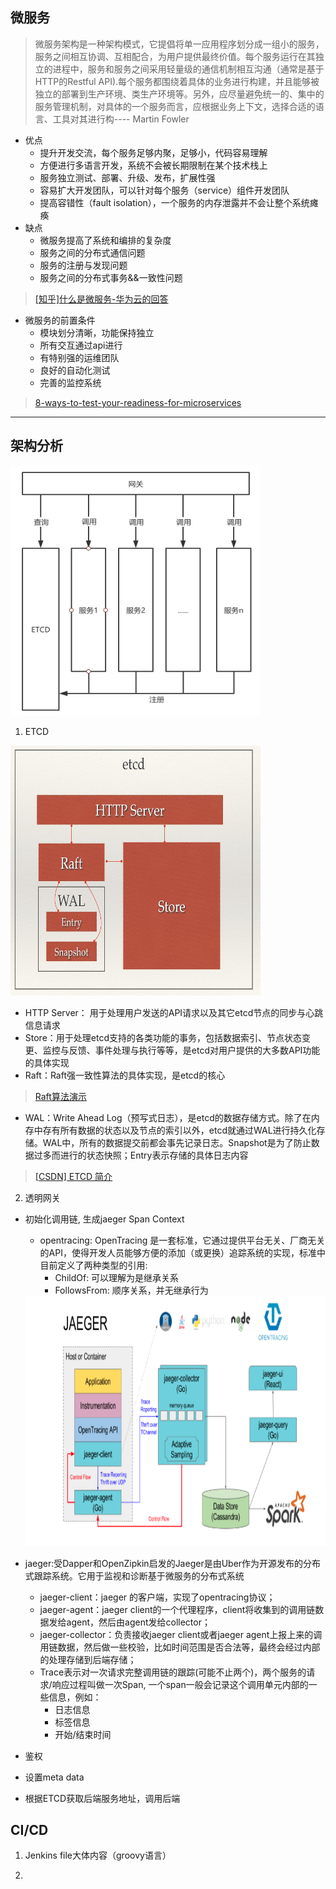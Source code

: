 
## 微服务
>微服务架构是一种架构模式，它提倡将单一应用程序划分成一组小的服务，服务之间相互协调、互相配合，为用户提供最终价值。每个服务运行在其独立的进程中，服务和服务之间采用轻量级的通信机制相互沟通（通常是基于HTTP的Restful API).每个服务都围绕着具体的业务进行构建，并且能够被独立的部署到生产环境、类生产环境等。另外，应尽量避免统一的、集中的服务管理机制，对具体的一个服务而言，应根据业务上下文，选择合适的语言、工具对其进行构---- Martin Fowler

+ 优点
  + 提升开发交流，每个服务足够内聚，足够小，代码容易理解
  + 方便进行多语言开发，系统不会被长期限制在某个技术栈上
  + 服务独立测试、部署、升级、发布，扩展性强
  + 容易扩大开发团队，可以针对每个服务（service）组件开发团队
  + 提高容错性（fault isolation），一个服务的内存泄露并不会让整个系统瘫痪
+ 缺点
  + 微服务提高了系统和编排的复杂度
  + 服务之间的分布式通信问题
  + 服务的注册与发现问题
  + 服务之间的分布式事务&&一致性问题

> <a href="https://www.zdnet.com/article/8-ways-to-test-your-readiness-for-microservices/" />[知乎]什么是微服务-华为云的回答</a>

+ 微服务的前置条件
  + 模块划分清晰，功能保持独立
  + 所有交互通过api进行
  + 有特别强的运维团队
  + 良好的自动化测试
  + 完善的监控系统

> <a href="https://www.zdnet.com/article/8-ways-to-test-your-readiness-for-microservices/" />8-ways-to-test-your-readiness-for-microservices</a>

---

## 架构分析
<img src="https://github.com/siyoo/devops/blob/master/images/整体架构.png" height="400px" width="400px" />

1. ETCD

<img src="https://github.com/siyoo/devops/blob/master/images/etcd.jpg" height="400px" width="400px" />

+ HTTP Server： 用于处理用户发送的API请求以及其它etcd节点的同步与心跳信息请求
+ Store：用于处理etcd支持的各类功能的事务，包括数据索引、节点状态变更、监控与反馈、事件处理与执行等等，是etcd对用户提供的大多数API功能的具体实现
+ Raft：Raft强一致性算法的具体实现，是etcd的核心
> <a href="http://thesecretlivesofdata.com/raft/" />Raft算法演示</a>
+ WAL：Write Ahead Log（预写式日志），是etcd的数据存储方式。除了在内存中存有所有数据的状态以及节点的索引以外，etcd就通过WAL进行持久化存储。WAL中，所有的数据提交前都会事先记录日志。Snapshot是为了防止数据过多而进行的状态快照；Entry表示存储的具体日志内容
> <a href="https://blog.csdn.net/bbwangj/article/details/82584988" />[CSDN] ETCD 简介</a>

2. 透明网关
+ 初始化调用链, 生成jaeger Span Context
  + opentracing: OpenTracing 是一套标准，它通过提供平台无关、厂商无关的API，使得开发人员能够方便的添加（或更换）追踪系统的实现，标准中目前定义了两种类型的引用:
    + ChildOf: 可以理解为是继承关系
    + FollowsFrom: 顺序关系，并无继承行为
  <img src="https://github.com/siyoo/devops/blob/master/images/jaeger.png" height="400px" width="800px" />

+ jaeger:受Dapper和OpenZipkin启发的Jaeger是由Uber作为开源发布的分布式跟踪系统。它用于监视和诊断基于微服务的分布式系统
    + jaeger-client：jaeger 的客户端，实现了opentracing协议；
    + jaeger-agent：jaeger client的一个代理程序，client将收集到的调用链数据发给agent，然后由agent发给collector；
    + jaeger-collector：负责接收jaeger client或者jaeger agent上报上来的调用链数据，然后做一些校验，比如时间范围是否合法等，最终会经过内部的处理存储到后端存储；
  + Trace表示对一次请求完整调用链的跟踪(可能不止两个)，两个服务的请求/响应过程叫做一次Span, 一个span一般会记录这个调用单元内部的一些信息，例如：
    + 日志信息
    + 标签信息
    + 开始/结束时间
+ 鉴权
+ 设置meta data
+ 根据ETCD获取后端服务地址，调用后端

## CI/CD
1. Jenkins file大体内容（groovy语言）

2. 

